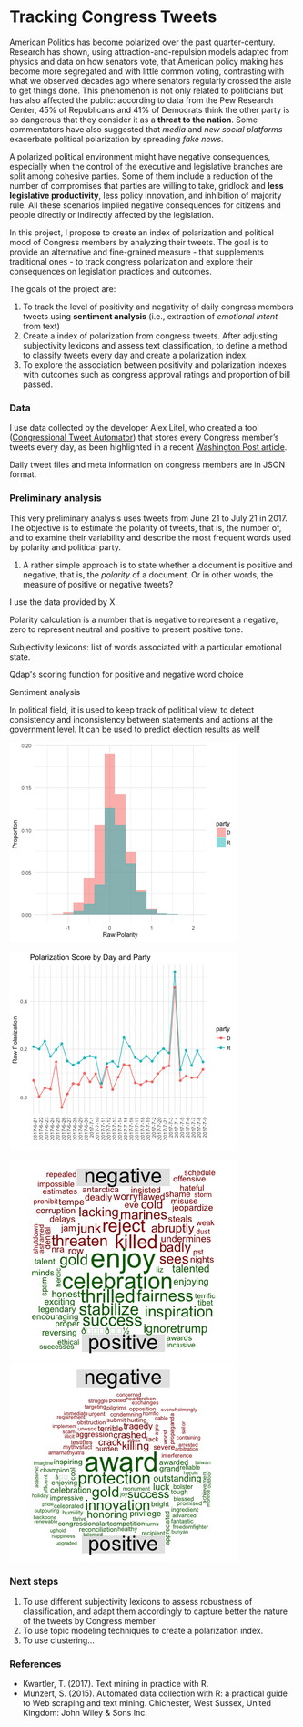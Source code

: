 
# Tracking Congress Tweets

American Politics has become polarized over the past quarter-century. Research has shown, using attraction-and-repulsion models adapted from physics and data on how senators vote, that American policy making has become more segregated and with little common voting, contrasting with what we observed decades ago where senators regularly crossed the aisle to get things done. This phenomenon is not only related to politicians but has also affected the public: according to data from the Pew Research Center, 45% of Republicans and 41% of Democrats think the other party is so dangerous that they consider it as a **threat to the nation**. Some commentators have also suggested that *media* and *new social platforms* exacerbate political polarization by spreading *fake news*.

A polarized political environment might have negative consequences, especially when the control of the executive and legislative branches are split among cohesive parties. Some of them include a reduction of the number of compromises that parties are willing to take, gridlock and **less legislative productivity**,  less policy innovation, and inhibition of majority rule. All these scenarios implied negative consequences for citizens and people directly or indirectly affected by the legislation.

In this project, I propose to create an index of polarization and political mood of Congress members by analyzing their tweets. The goal is to provide an alternative and fine-grained measure - that supplements traditional ones - to track congress polarization and explore their consequences on legislation practices and outcomes.

The goals of the project are:

1. To track the level of positivity and negativity of daily congress members tweets using **sentiment analysis** (i.e., extraction of *emotional intent* from text)
2. Create a index of polarization from congress tweets. After adjusting subjectivity lexicons and assess text classification, to define a method to classify tweets every day and create a polarization index.
4. To explore the association between positivity and polarization indexes with outcomes such as congress approval ratings and proportion of bill passed.

### Data

I use data collected by the developer Alex Litel, who created a tool ([Congressional Tweet Automator](https://github.com/alexlitel/congresstweets)) that stores every Congress member’s tweets every day, as been highlighted in a recent [Washington Post article](https://www.washingtonpost.com/news/politics/wp/2017/06/26/how-congress-tweets-visualized/?utm_term=.6e80a8653a5f).

Daily tweet files and meta information on congress members are in JSON format.

### Preliminary analysis

This very preliminary analysis uses tweets from June 21 to July 21 in 2017. The objective is to estimate the polarity of tweets, that is, the number of, and to examine their variability and describe the most frequent words used by polarity and political party.


1. A rather simple approach is to state whether a document is positive and negative, that is, the *polarity* of a document. Or in other words, the measure of positive or negative tweets?

I use the data provided by X.

Polarity calculation is a number that is negative to represent a negative, zero to represent neutral and positive to present positive tone.

Subjectivity lexicons: list of words associated with a particular emotional state.

Qdap's scoring function for positive and negative word choice

Sentiment analysis

In political field, it is used to keep track of political view, to detect consistency and inconsistency between statements and actions at the government level. It can be used to predict election results as well!

![](figures/hist_polarity.png)

![](figures/trend_polarity.png)

![](figures/words_d.png)
![](figures/words_r.png)

### Next steps

1. To use different subjectivity lexicons to assess robustness of classification, and adapt them accordingly to capture better the nature of the tweets by Congress member
2. To use topic modeling techniques to create a polarization index.
3. To use clustering...

### References

- Kwartler, T. (2017). Text mining in practice with R.
- Munzert, S. (2015). Automated data collection with R: a practical guide to Web scraping and text mining. Chichester, West Sussex, United Kingdom: John Wiley & Sons Inc.
